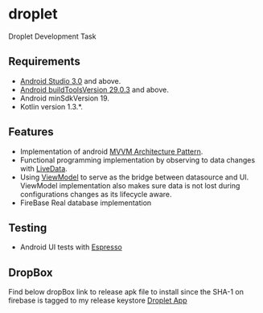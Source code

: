 # droplet
Droplet Development Task

## Requirements
*   [Android Studio 3.0](https://developer.android.com/studio) and above.
*   [Android buildToolsVersion 29.0.3](https://developer.android.com/studio/releases/build-tools) and above.
*   Android minSdkVersion 19.
*   Kotlin version 1.3.*.

## Features
*   Implementation of android [MVVM Architecture Pattern](https://developer.android.com/jetpack/guide).
*   Functional programming implementation by observing to data changes with [LiveData](https://codelabs.developers.google.com/codelabs/android-training-livedata-viewmodel/index.html#5).
*   Using [ViewModel](https://codelabs.developers.google.com/codelabs/android-training-livedata-viewmodel/index.html#8) to serve as the bridge between datasource and UI. ViewModel implementation also makes sure data is not lost during configurations changes as its lifecycle aware.
*   FireBase Real database implementation

## Testing
*   Android UI tests with [Espresso](https://developer.android.com/training/testing/espresso)


## DropBox
Find below dropBox link to release apk file to install since the SHA-1 on firebase is tagged to my release keystore
[Droplet App](https://www.dropbox.com/s/a9mkuist6orut0l/app-release.apk?dl=0)

